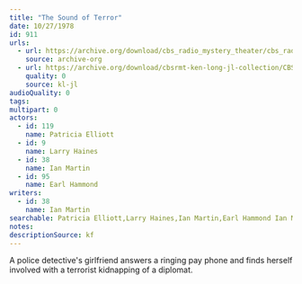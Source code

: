 ```yaml
---
title: "The Sound of Terror"
date: 10/27/1978
id: 911
urls: 
  - url: https://archive.org/download/cbs_radio_mystery_theater/cbs_radio_mystery_theater-0901-0950.zip/cbs_radio_mystery_theater-0901-0950%2Fcbsrmt_0911_the_sound_of_terror.mp3
    source: archive-org
  - url: https://archive.org/download/cbsrmt-ken-long-jl-collection/CBSRMT - 781027 0911 The Sound Of Terror_jl.mp3
    quality: 0
    source: kl-jl
audioQuality: 0
tags: 
multipart: 0
actors:  
  - id: 119
    name: Patricia Elliott  
  - id: 9
    name: Larry Haines  
  - id: 38
    name: Ian Martin  
  - id: 95
    name: Earl Hammond
writers:  
  - id: 38
    name: Ian Martin
searchable: Patricia Elliott,Larry Haines,Ian Martin,Earl Hammond Ian Martin
notes: 
descriptionSource: kf
---
```

A police detective's girlfriend answers a ringing pay phone and finds herself involved with a terrorist kidnapping of a diplomat.